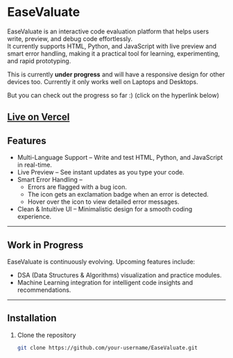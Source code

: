 # EaseValuate

EaseValuate is an interactive code evaluation platform that helps users write, preview, and debug code effortlessly.  
It currently supports HTML, Python, and JavaScript with live preview and smart error handling, making it a practical tool for learning, experimenting, and rapid prototyping.

This is currently **under progress** and will have a responsive design for other devices too. Currently it only works well on Laptops and Desktops. 

But you can check out the progress so far :) (click on the hyperlink below)

[Live on Vercel](https://ease-valuate.vercel.app/)
---

## Features

- Multi-Language Support – Write and test HTML, Python, and JavaScript in real-time.  
- Live Preview – See instant updates as you type your code.  
- Smart Error Handling –  
  - Errors are flagged with a bug icon.  
  - The icon gets an exclamation badge when an error is detected.  
  - Hover over the icon to view detailed error messages.  
- Clean & Intuitive UI – Minimalistic design for a smooth coding experience.  

---

## Work in Progress

EaseValuate is continuously evolving. Upcoming features include:  

- DSA (Data Structures & Algorithms) visualization and practice modules.  
- Machine Learning integration for intelligent code insights and recommendations.  

---

## Installation

1. Clone the repository  
   ```bash
   git clone https://github.com/your-username/EaseValuate.git